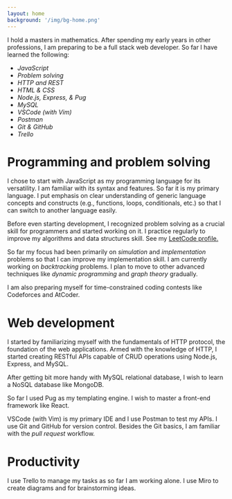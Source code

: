 ```yaml
---
layout: home
background: '/img/bg-home.png'
---
```


I hold a masters in mathematics. After spending my early years in other professions, I am preparing to be a full stack web developer. So far I have learned the following:

* _JavaScript_
* _Problem solving_
* _HTTP and REST_
* _HTML & CSS_
* _Node.js, Express, & Pug_
* _MySQL_
* _VSCode (with Vim)_
* _Postman_
* _Git & GitHub_
* _Trello_

# Programming and problem solving

I chose to start with JavaScript as my programming language for its versatility. I am familiar with its syntax and features. So far it is my primary language. I put emphasis on clear understanding of generic language concepts and constructs (e.g., functions, loops, conditionals, etc.) so that I can switch to another language easily.

Before even starting development, I recognized problem solving as a crucial skill for programmers and started working on it. I practice regularly to improve my algorithms and data structures skill. See my [LeetCode profile.](https://leetcode.com/uhsnigdha/)

So far my focus had been primarily on _simulation_ and _implementation_ problems so that I can improve my implementation skill. I am currently working on _backtracking_ problems. I plan to move to other advanced techniques like _dynamic programming_ and _graph theory_ gradually.

I am also preparing myself for time-constrained coding contests like Codeforces and AtCoder.

# Web development

I started by familiarizing myself with the fundamentals of HTTP protocol, the foundation of the web applications. Armed with the knowledge of HTTP, I started creating RESTful APIs capable of CRUD operations using Node.js, Express, and MySQL.

After getting bit more handy with MySQL relational database, I wish to learn a NoSQL database like MongoDB.

So far I used Pug as my templating engine. I wish to master a front-end framework like React.

VSCode (with Vim) is my primary IDE and I use Postman to test my APIs. I use Git and GitHub for version control. Besides the Git basics, I am familiar with the _pull request_ workflow.

# Productivity

I use Trello to manage my tasks as so far I am working alone. I use Miro to create diagrams and for brainstorming ideas.
